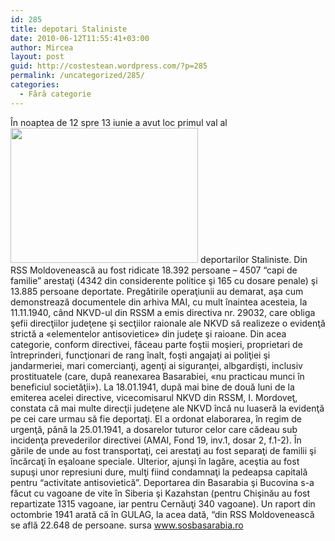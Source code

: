 ```yaml
---
id: 285
title: depotari Staliniste
date: 2010-06-12T11:55:41+03:00
author: Mircea
layout: post
guid: http://costestean.wordpress.com/?p=285
permalink: /uncategorized/285/
categories:
  - Fără categorie
---
```

În noaptea de 12 spre 13 iunie a avut loc primul val al<a rel="attachment wp-att-286" href="http://costestean.wordpress.com/2010/06/12/285/deportati/"><img class="alignnone size-medium wp-image-286" title="Deportati" src="http://costestean.files.wordpress.com/2010/06/deportati.jpg?w=300" alt="" width="300" height="216" srcset="http://costestitv.ddev.local/costestitv/wp-content/uploads//2010/06/deportati.jpg 397w, http://costestitv.ddev.local/costestitv/wp-content/uploads//2010/06/deportati-300x216.jpg 300w" sizes="(max-width: 300px) 100vw, 300px" /></a> deportarilor Staliniste. Din RSS Moldovenească au fost ridicate 18.392 persoane – 4507 “capi de familie” arestaţi (4342 din considerente politice şi 165 cu dosare penale) şi 13.885 persoane deportate. Pregătirile operaţiunii au demarat, aşa cum demonstrează documentele din arhiva MAI, cu mult înaintea acesteia, la 11.11.1940, când NKVD-ul din RSSM a emis directiva nr. 29032, care obliga şefii direcţiilor judeţene şi secţiilor raionale ale NKVD să realizeze o evidenţă strictă a «elementelor antisovietice» din judeţe şi raioane. Din acea categorie, conform directivei, făceau parte foştii moşieri, proprietari de întreprinderi, funcţionari de rang înalt, foşti angajaţi ai poliţiei şi jandarmeriei, mari comercianţi, agenţi ai siguranţei, albgardişti, inclusiv prostituatele (care, după reanexarea Basarabiei, «nu practicau munci în beneficiul societăţii»). La 18.01.1941, după mai bine de două luni de la emiterea acelei directive, vicecomisarul NKVD din RSSM, I. Mordoveţ, constata că mai multe direcţii judeţene ale NKVD încă nu luaseră la evidenţă pe cei care urmau să fie deportaţi. El a ordonat elaborarea, în regim de urgenţă, până la 25.01.1941, a dosarelor tuturor celor care cădeau sub incidenţa prevederilor directivei (AMAI, Fond 19, inv.1, dosar 2, f.1-2). În gările de unde au fost transportaţi, cei arestaţi au fost separaţi de familii şi încărcaţi în eşaloane speciale. Ulterior, ajunşi în lagăre, aceştia au fost supuşi unor represiuni dure, mulţi fiind condamnaţi la pedeapsa capitală pentru “activitate antisovietică”. Deportarea din Basarabia şi Bucovina s-a făcut cu vagoane de vite în Siberia şi Kazahstan (pentru Chişinău au fost repartizate 1315 vagoane, iar pentru Cernăuţi 340 vagoane). Un raport din octombrie 1941 arată că în GULAG, la acea dată, “din RSS Moldovenească se află 22.648 de persoane. sursa www.sosbasarabia.ro